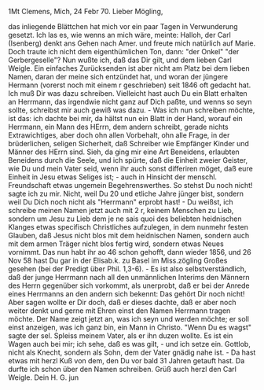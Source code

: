  1Mt Clemens, Mich, 24 Febr 70.
Lieber Mögling,

das inliegende Blättchen hat mich vor ein paar Tagen in Verwunderung gesetzt. Ich las es, wie wenns an mich wäre, meinte: Halloh, der Carl (Isenberg) denkt ans Gehen nach Amer. und freute mich natürlich auf Marie. Doch traute ich nicht dem eigenthümlichen Ton, dann: "der Onkel" "der Gerbergeselle"? Nun wußte ich, daß das Dir gilt, und dem lieben Carl Weigle. Ein einfaches Zurücksenden ist aber nicht am Platz bei dem lieben Namen, daran der meine sich entzündet hat, und woran der jüngere Hermann (vorerst noch mit einem r geschrieben) seit 1846 oft gedacht hat. Ich muß Dir was dazu schreiben. Vielleicht hast auch Du ein Blatt erhalten an Herrmann, das irgendwie nicht ganz auf Dich paßte, und wenns so seyn sollte, schreibst mir auch gewiß was dazu. - Was ich nun schreiben möchte, ist das: ich dachte bei mir, da hältst nun ein Blatt in der Hand, worauf ein Herrmann, ein Mann des HErrn, dem andern schreibt, gerade nichts Extrawichtiges, aber doch ohn allen Vorbehalt, ohn alle Frage, in der brüderlichen, seligen Sicherheit, daß Schreiber wie Empfänger Kinder und Männer des HErrn sind. Sieh, da ging mir eine Art Beneidens, erlaubten Beneidens durch die Seele, und ich spürte, daß die Einheit zweier Geister, wie Du und mein Vater seid, wenn ihr auch sonst differiren möget, daß eure Einheit in Jesu etwas Seliges ist; - auch in Hinsicht der menschl. Freundschaft etwas ungemein Begehrenswerthes. 
So stehst Du noch nicht! sagte ich zu mir. Nicht, weil Du 20 und etliche Jahre jünger bist, sondern weil Du Dich noch nicht als "Herrmann" erprobt hast! - Du weißst, ich schreibe meinen Namen jetzt auch mit 2 r, keinem Menschen zu Lieb, sondern um Jesu zu Lieb dem je ne sais quoi des beliebten heidnischen Klanges etwas specifisch Christliches aufzulegen, in dem nunmehr festen Glauben, daß Jesus nicht blos mit dem heidnischen Namen, sondern auch mit dem armen Träger nicht blos fertig wird, sondern etwas Neues vornimmt. Das nun habt ihr ao 46 schon gehofft, dann wieder 1856, und 26 Nov 58 hast Du gar in der Elisab.k. zu Basel im Miss.zögling Großes gesehen (bei der Predigt über Phil. 1,3-6). - Es ist also selbstverständlich, daß der junge Herrmann nach all den unmännlichen Interims den Männern des Herrn gegenüber sich vorkommt, als unerprobt, daß er bei der Anrede eines Herrmanns an den andern sich bekennt: Das gehört Dir noch nicht! Aber sagen wollte er Dir doch, daß er dieses dachte, daß er aber noch weiter denkt und gerne mit Ehren einst den Namen Herrmann tragen möchte. Der Name zeigt jetzt an, was ich seyn und werden möchte; er soll einst anzeigen, was ich ganz bin, ein Mann in Christo. "Wenn Du es wagst" sagte der sel. Spleiss meinem Vater, als er ihn duzen wollte. Es ist ein Wagen auch bei mir; ich sehe, daß es was gilt, - und ich setze ein. Gottlob, nicht als Knecht, sondern als Sohn, dem der Vater gnädig nahe ist. - Da hast etwas mit herzl Kuß von dem, den Du vor bald 31 Jahren getauft hast. Da durfte ich schon über den Namen schreiben. Grüß auch herzl den Carl Weigle.
 Dein H. G. jun

